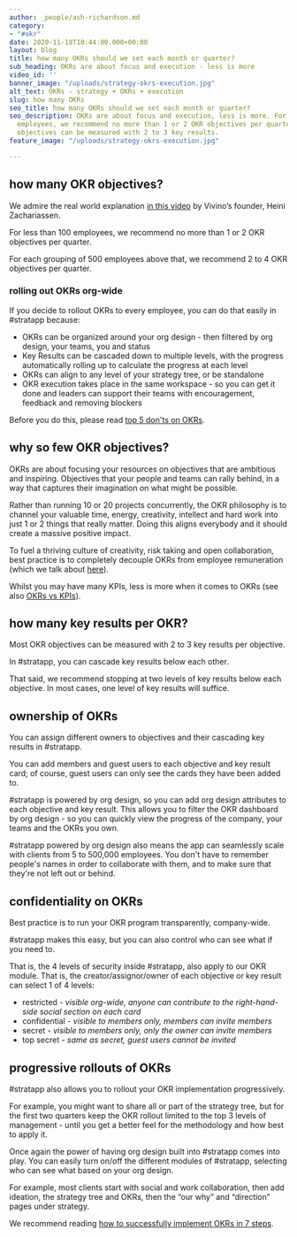 ```yaml
---
author: _people/ash-richardson.md
category:
- "#okr"
date: 2020-11-18T10:44:00.000+00:00
layout: blog
title: how many OKRs should we set each month or quarter?
sub_heading: OKRs are about focus and execution - less is more
video_id: ''
banner_image: "/uploads/strategy-okrs-execution.jpg"
alt_text: OKRs - strategy + OKRs + execution
slug: how many OKRs
seo_title: how many OKRs should we set each month or quarter?
seo_description: OKRs are about focus and execution, less is more. For less than 100
  employees, we recommend no more than 1 or 2 OKR objectives per quarter. Most OKR
  objectives can be measured with 2 to 3 key results.
feature_image: "/uploads/strategy-okrs-execution.jpg"

---
```

## how many OKR objectives?

We admire the real world explanation [in this video](https://youtu.be/xaH2tMQzyjA "Vivino's founder on OKRs") by Vivino’s founder, Heini Zachariassen.

For less than 100 employees, we recommend no more than 1 or 2 OKR objectives per quarter.

For each grouping of 500 employees above that, we recommend 2 to 4 OKR objectives per quarter.

### rolling out OKRs org-wide

If you decide to rollout OKRs to every employee, you can do that easily in #stratapp because:

* OKRs can be organized around your org design - then filtered by org design, your teams, you and status
* Key Results can be cascaded down to multiple levels, with the progress automatically rolling up to calculate the progress at each level
* OKRs can align to any level of your strategy tree, or be standalone
* OKR execution takes place in the same workspace - so you can get it done and leaders can support their teams with encouragement, feedback and removing blockers

Before you do this, please read [top 5 don'ts on OKRs](https://stratappsaas.com/blog/top-5-don'ts-on-OKRs/ "top 5 don'ts on OKRs").

## why so few OKR objectives?

OKRs are about focusing your resources on objectives that are ambitious and inspiring. Objectives that your people and teams can rally behind, in a way that captures their imagination on what might be possible.

Rather than running 10 or 20 projects concurrently, the OKR philosophy is to channel your valuable time, energy, creativity, intellect and hard work into just 1 or 2 things that really matter. Doing this aligns everybody and it should create a massive positive impact.

To fuel a thriving culture of creativity, risk taking and open collaboration, best practice is to completely decouple OKRs from employee remuneration (which we talk about [here](https://stratappsaas.com/blog/OKRs-vs-KPIs/ "decoupling OKRs from remuneration")).

Whilst you may have many KPIs, less is more when it comes to OKRs (see also [OKRs vs KPIs](https://stratappsaas.com/blog/OKRs-vs-KPIs/ "OKRs vs KPIs")).

## how many key results per OKR?

Most OKR objectives can be measured with 2 to 3 key results per objective.

In #stratapp, you can cascade key results below each other.

That said, we recommend stopping at two levels of key results below each objective. In most cases, one level of key results will suffice.

## ownership of OKRs

You can assign different owners to objectives and their cascading key results in #stratapp.

You can add members and guest users to each objective and key result card; of course, guest users can only see the cards they have been added to.

\#stratapp is powered by org design, so you can add org design attributes to each objective and key result. This allows you to filter the OKR dashboard by org design - so you can quickly view the progress of the company, your teams and the OKRs you own.

\#stratapp powered by org design also means the app can seamlessly scale with clients from 5 to 500,000 employees.  You don't have to remember people's names in order to collaborate with them, and to make sure that they're not left out or behind.

## confidentiality on OKRs

Best practice is to run your OKR program transparently, company-wide.

\#stratapp makes this easy, but you can also control who can see what if you need to.

That is, the 4 levels of security inside #stratapp, also apply to our OKR module.  That is, the creator/assignor/owner of each objective or key result can select 1 of 4 levels:

* restricted _- visible org-wide, anyone can contribute to the right-hand-side social section on each card_
* confidential _- visible to members only, members can invite members_
* secret _- visible to members only, only the owner can invite members_
* top secret _- same as secret, guest users cannot be invited_

## progressive rollouts of OKRs

\#stratapp also allows you to rollout your OKR implementation progressively.

For example, you might want to share all or part of the strategy tree, but for the first two quarters keep the OKR rollout limited to the top 3 levels of management - until you get a better feel for the methodology and how best to apply it.

Once again the power of having org design built into #stratapp comes into play.  You can easily turn on/off the different modules of #stratapp, selecting who can see what based on your org design.

For example, most clients start with social and work collaboration, then add ideation, the strategy tree and OKRs, then the “our why” and “direction” pages under strategy.

We recommend reading [how to successfully implement OKRs in 7 steps](https://stratappsaas.com/blog/7-steps-to-successfully-implement-OKRs/ "implement OKRs in 7 steps").